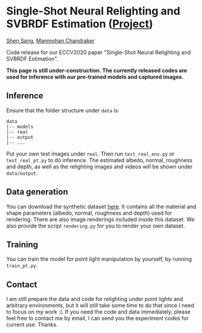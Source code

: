 # Single-Shot Neural Relighting and SVBRDF Estimation ([Project](http://cseweb.ucsd.edu/~viscomp/projects/ECCV20NeuralRelighting/))



[Shen Sang](https://sites.google.com/view/ssang), [Manmohan Chandraker](https://cseweb.ucsd.edu/~mkchandraker/)



Code release for our ECCV2020 paper "Single-Shot Neural Relighting and SVBRDF Estimation".


**This page is still under-construction. The currently released codes are used for inference with our pre-trained models and captured images.**



## Inference

Ensure that the folder structure under `data` is:

```
data
|-- models
|-- real
|-- output
|-- ...
```

Put your own test images under `real`. Then run `test_real_env.py` or `test_real_pt.py` to do inference. The estimated albedo, normal, roughness and depth, as well as the relighting images and videos will be shown under `data/output`.


## Data generation

You can download the synthetic dataset [here](https://drive.google.com/file/d/1kmgPzBhhZpozNA7QH2FOmfM51m6CKwNc/view?usp=sharing). It contains all the material and shape parameters (albedo, normal, roughness and depth) used for rendering. There are also image renderings included inside this dataset. We also provide the script `rendering.py` for you to render your own dataset. 


## Training

You can train the model for point light manipulation by yourself, by running `train_pt.py`.


## Contact

I am still prepare the data and code for relighting under point lights and arbitrary environments, but it will still take some time to do that since I need to focus on my work :(. If you need the code and data immediately, please feel free to contact me by email, I can send you the experiment codes for current use. Thanks.